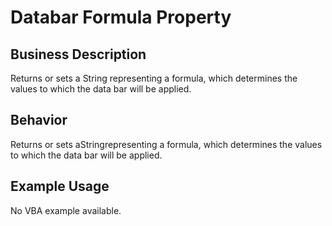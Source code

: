 # Databar Formula Property

## Business Description
Returns or sets a String representing a formula, which determines the values to which the data bar will be applied.

## Behavior
Returns or sets aStringrepresenting a formula, which determines the values to which the data bar will be applied.

## Example Usage
No VBA example available.
